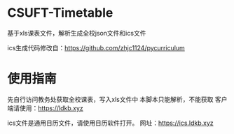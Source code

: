 # CSUFT-Timetable
基于xls课表文件，解析生成全校json文件和ics文件

ics生成代码修改自：https://github.com/zhjc1124/pycurriculum

# 使用指南
先自行访问教务处获取全校课表，写入xls文件中
本脚本只能解析，不能获取
客户端请使用：https://ldkb.xyz

ics文件是通用日历文件，请使用日历软件打开。
网址：https://ics.ldkb.xyz
